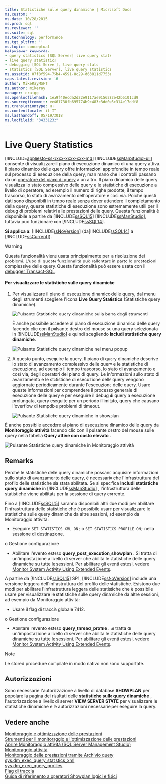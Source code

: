 ```yaml
---
title: Statistiche sulle query dinamiche | Microsoft Docs
ms.custom: ''
ms.date: 10/28/2015
ms.prod: sql
ms.reviewer: ''
ms.suite: sql
ms.technology: performance
ms.tgt_pltfrm: ''
ms.topic: conceptual
helpviewer_keywords:
- query statistics [SQL Server] live query stats
- live query statistics
- debugging [SQL Server], live query stats
- statistics [SQL Server], live query statistics
ms.assetid: 07f8f594-75b4-4591-8c29-d63811d7753e
caps.latest.revision: 16
author: MikeRayMSFT
ms.author: mikeray
manager: craigg
ms.openlocfilehash: 1ea9f40ecda2d22e9117ae9156282e42b5101cd9
ms.sourcegitcommit: ee661730fb695774b9c483c3dd0a6c314e17ddf8
ms.translationtype: HT
ms.contentlocale: it-IT
ms.lasthandoff: 05/19/2018
ms.locfileid: "34331232"
---
```

# <a name="live-query-statistics"></a>Live Query Statistics
[!INCLUDE[appliesto-ss-xxxx-xxxx-xxx-md](../../includes/appliesto-ss-xxxx-xxxx-xxx-md.md)]
  [!INCLUDE[ssManStudioFull](../../includes/ssmanstudiofull-md.md)] consente di visualizzare il piano di esecuzione dinamico di una query attiva. Il piano dinamico delle query offre informazioni approfondite in tempo reale sul processo di esecuzione della query, man mano che i controlli passano da un [operatore del piano di query](../../relational-databases/showplan-logical-and-physical-operators-reference.md) a un altro. Il piano dinamico delle query visualizza lo stato complessivo delle query e le statistiche di esecuzione a livello di operatore, ad esempio il numero di righe prodotte, il tempo trascorso, lo stato di avanzamento dell'operatore e così via. Poiché questi dati sono disponibili in tempo reale senza dover attendere il completamento della query, queste statistiche di esecuzione sono estremamente utili per il debug di problemi relativi alle prestazioni delle query. Questa funzionalità è disponibile a partire da [!INCLUDE[ssSQL15](../../includes/sssql15-md.md)] [!INCLUDE[ssManStudio](../../includes/ssmanstudio-md.md)], tuttavia può funzionare con [!INCLUDE[ssSQL14](../../includes/sssql14-md.md)].  
  
**Si applica a**: [!INCLUDE[ssNoVersion](../../includes/ssnoversion-md.md)] (da[!INCLUDE[ssSQL14](../../includes/sssql14-md.md)] a [!INCLUDE[ssCurrent](../../includes/sscurrent-md.md)]).  
  
> [!WARNING]  
> Questa funzionalità viene usata principalmente per la risoluzione dei problemi. L'uso di questa funzionalità può rallentare in parte le prestazioni complessive delle query. Questa funzionalità può essere usata con il [debugger Transact-SQL](../../relational-databases/scripting/configure-firewall-rules-before-running-the-tsql-debugger.md).  
  
#### <a name="to-view-live-query-statistics"></a>Per visualizzare le statistiche sulle query dinamiche  
  
1.  Per visualizzare il piano di esecuzione dinamico delle query, dal menu degli strumenti scegliere l'icona **Live Query Statistics** (Statistiche query dinamiche).  
  
     ![Pulsante Statistiche query dinamiche sulla barra degli strumenti](../../relational-databases/performance/media/livequerystatstoolbar.png "Pulsante Statistiche query dinamiche sulla barra degli strumenti")  
  
     È anche possibile accedere al piano di esecuzione dinamico delle query facendo clic con il pulsante destro del mouse su una query selezionata in [!INCLUDE[ssManStudio](../../includes/ssmanstudio-md.md)] e quindi scegliendo **Includi statistiche query dinamiche**.  
  
     ![Pulsante Statistiche query dinamiche nel menu popup](../../relational-databases/performance/media/livequerystatsmenu.png "Pulsante Statistiche query dinamiche nel menu popup")  
  
2.  A questo punto, eseguire la query. Il piano di query dinamiche descrive lo stato di avanzamento complessivo delle query e le statistiche di esecuzione, ad esempio il tempo trascorso, lo stato di avanzamento e così via, degli operatori del piano di query. Le informazioni sullo stato di avanzamento e le statistiche di esecuzione delle query vengono aggiornate periodicamente durante l'esecuzione delle query. Usare queste informazioni per comprendere il processo generale di esecuzione delle query e per eseguire il debug di query a esecuzione prolungata, query eseguite per un periodo illimitato, query che causano l'overflow di tempdb e problemi di timeout.  
  
     ![Pulsante Statistiche query dinamiche in showplan](../../relational-databases/performance/media/livequerystatsplan.png "Pulsante Statistiche query dinamiche in showplan")  
  
 È anche possibile accedere al piano di esecuzione dinamico delle query da **Monitoraggio attività** facendo clic con il pulsante destro del mouse sulle query nella tabella **Query attive con costo elevato** .  
  
 ![Pulsante Statistiche query dinamiche in Monitoraggio attività](../../relational-databases/performance/media/livequerystatsactmon.png "Pulsante Statistiche query dinamiche in Monitoraggio attività")  
  
## <a name="remarks"></a>Remarks  
 Perché le statistiche delle query dinamiche possano acquisire informazioni sullo stato di avanzamento delle query, è necessario che l'infrastruttura del profilo delle statistiche sia stata abilitata. Se si specifica **Includi statistiche query dinamiche** in [!INCLUDE[ssManStudio](../../includes/ssmanstudio-md.md)] , l'infrastruttura delle statistiche viene abilitata per la sessione di query corrente. 
 
Fino a [!INCLUDE[ssSQL15](../../includes/sssql15-md.md)] saranno disponibili altri due modi per abilitare l'infrastruttura delle statistiche che è possibile usare per visualizzare le statistiche sulle query dinamiche da altre sessioni, ad esempio da Monitoraggio attività:  
  
-   Eseguire `SET STATISTICS XML ON;` o `SET STATISTICS PROFILE ON;` nella sessione di destinazione.  
  
 o Gestione configurazione  
  
-   Abilitare l'evento esteso **query_post_execution_showplan** . Si tratta di un'impostazione a livello di server che abilita le statistiche delle query dinamiche su tutte le sessioni. Per abilitare gli eventi estesi, vedere [Monitor System Activity Using Extended Events](../../relational-databases/extended-events/monitor-system-activity-using-extended-events.md).  

A partire da [!INCLUDE[ssSQL15](../../includes/sssql15-md.md)] SP1, [!INCLUDE[ssNoVersion](../../includes/ssnoversion-md.md)] include una versione leggera dell'infrastruttura del profilo delle statistiche. Esistono due modi per abilitare l'infrastruttura leggera delle statistiche che è possibile usare per visualizzare le statistiche sulle query dinamiche da altre sessioni, ad esempio da Monitoraggio attività:

-   Usare il flag di traccia globale 7412.  
  
 o Gestione configurazione  
  
-   Abilitare l'evento esteso **query_thread_profile** . Si tratta di un'impostazione a livello di server che abilita le statistiche delle query dinamiche su tutte le sessioni. Per abilitare gli eventi estesi, vedere [Monitor System Activity Using Extended Events](../../relational-databases/extended-events/monitor-system-activity-using-extended-events.md).
  
 > [!NOTE]
 > Le stored procedure compilate in modo nativo non sono supportate.  
  
## <a name="permissions"></a>Autorizzazioni  
 Sono necessarie l'autorizzazione a livello di database **SHOWPLAN** per popolare la pagina dei risultati delle **statistiche sulle query dinamiche** , l'autorizzazione a livello di server **VIEW SERVER STATE** per visualizzare le statistiche dinamiche e le autorizzazioni necessarie per eseguire la query.  
  
## <a name="see-also"></a>Vedere anche  
 [Monitoraggio e ottimizzazione delle prestazioni](../../relational-databases/performance/monitor-and-tune-for-performance.md)     
 [Strumenti per il monitoraggio e l'ottimizzazione delle prestazioni](../../relational-databases/performance/performance-monitoring-and-tuning-tools.md)     
 [Aprire Monitoraggio attività &#40;SQL Server Management Studio&#41;](../../relational-databases/performance-monitor/open-activity-monitor-sql-server-management-studio.md)     
 [Monitoraggio attività](../../relational-databases/performance-monitor/activity-monitor.md)     
 [Monitoraggio delle prestazioni tramite Archivio query](../../relational-databases/performance/monitoring-performance-by-using-the-query-store.md)     
 [sys.dm_exec_query_statistics_xml](../../relational-databases/system-dynamic-management-views/sys-dm-exec-query-statistics-xml-transact-sql.md)     
 [sys.dm_exec_query_profiles](../../relational-databases/system-dynamic-management-views/sys-dm-exec-query-profiles-transact-sql.md)     
 [Flag di traccia](../../t-sql/database-console-commands/dbcc-traceon-trace-flags-transact-sql.md)    
 [Guida di riferimento a operatori Showplan logici e fisici](../../relational-databases/showplan-logical-and-physical-operators-reference.md)
